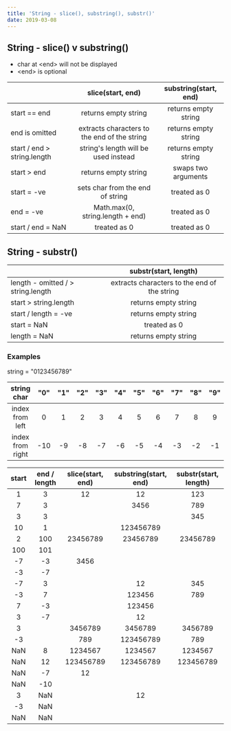 ```yaml
---
title: 'String - slice(), substring(), substr()'
date: 2019-03-08
---
```


## String - slice() v substring()

  - char at &lt;end&gt; will not be displayed
  - &lt;end&gt; is optional

  | | slice(start, end)	| substring(start, end) |
  |:---|:---:|:---:|
  | start == end | returns empty string | returns empty string |
  | end is omitted | extracts characters to the end of the string | returns empty string |
  | start / end > string.length | string's length will be used instead | returns empty string |
  | start > end | returns empty string | swaps two arguments |
  | start = -ve | sets char from the end of string | treated as 0 |
  | end = -ve | Math.max(0, string.length + end) | treated as 0 |
  | start / end = NaN | treated as 0 | treated as 0 |


## String - substr()

  | | substr(start, length) |
  |:---|:---:|
  | length - omitted / > string.length | extracts characters to the end of the string |
  | start > string.length | returns empty string |
  | start / length = -ve | returns empty string |
  | start = NaN | treated as 0 |
  | length = NaN | returns empty string |


### Examples

  string = "0123456789"

  | string char | "0" | "1" | "2" | "3" | "4" | "5" | "6" | "7" | "8" | "9" |
  |:---:|:---:|:---:|:---:|:---:|:---:|:---:|:---:|:---:|:---:|:---:|
  | index from left | 0 | 1 | 2 | 3 | 4 | 5 | 6 | 7 | 8 | 9 |
  | index from right | -10 | -9 | -8 | -7 | -6 | -5 | -4 | -3 | -2 | -1 |


  | start | end / length | slice(start, end) | substring(start, end) | substr(start, length) |
  |:---:|:---:|:---:|:---:|:---:|
  | 1 | 3 | 12 | 12 | 123 |
  | 7 | 3 |  | 3456 | 789 |
  | 3 | 3 |  |  | 345 |
  | 10 | 1 |  | 123456789 |  |
  | 2 | 100 | 23456789 | 23456789 | 23456789 |
  | 100 | 101 |  |  |  |
  | -7 | -3 | 3456 |  |  |
  | -3 | -7 |  |  |  |
  | -7 | 3 |  | 12 | 345 |
  | -3 | 7 |  | 123456 | 789 |
  | 7 | -3 |  | 123456 |  |
  | 3 | -7 |  | 12 |  |
  | 3 |  | 3456789 | 3456789 | 3456789 |
  | -3 |  | 789 | 123456789 | 789 |
  | NaN | 8 | 1234567 | 1234567 | 1234567 |
  | NaN | 12 | 123456789 | 123456789 | 123456789 |
  | NaN | -7 | 12 |  |  |
  | NaN | -10 |  |  |  |
  | 3 | NaN |  | 12 |  |
  | -3 | NaN |  |  |  |
  | NaN | NaN |  |  |  |
